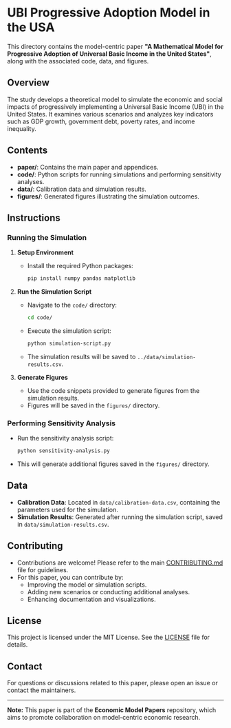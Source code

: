 # UBI Progressive Adoption Model in the USA

This directory contains the model-centric paper **"A Mathematical Model for Progressive Adoption of Universal Basic Income in the United States"**, along with the associated code, data, and figures.

## **Overview**

The study develops a theoretical model to simulate the economic and social impacts of progressively implementing a Universal Basic Income (UBI) in the United States. It examines various scenarios and analyzes key indicators such as GDP growth, government debt, poverty rates, and income inequality.

## **Contents**

- **paper/**: Contains the main paper and appendices.
- **code/**: Python scripts for running simulations and performing sensitivity analyses.
- **data/**: Calibration data and simulation results.
- **figures/**: Generated figures illustrating the simulation outcomes.

## **Instructions**

### **Running the Simulation**

1. **Setup Environment**

   - Install the required Python packages:
     ```bash
     pip install numpy pandas matplotlib
     ```

2. **Run the Simulation Script**

   - Navigate to the `code/` directory:
     ```bash
     cd code/
     ```
   - Execute the simulation script:
     ```bash
     python simulation-script.py
     ```
   - The simulation results will be saved to `../data/simulation-results.csv`.

3. **Generate Figures**

   - Use the code snippets provided to generate figures from the simulation results.
   - Figures will be saved in the `figures/` directory.

### **Performing Sensitivity Analysis**

- Run the sensitivity analysis script:
  ```bash
  python sensitivity-analysis.py
  ```
- This will generate additional figures saved in the `figures/` directory.

## **Data**

- **Calibration Data**: Located in `data/calibration-data.csv`, containing the parameters used for the simulation.
- **Simulation Results**: Generated after running the simulation script, saved in `data/simulation-results.csv`.

## **Contributing**

- Contributions are welcome! Please refer to the main [CONTRIBUTING.md](../../CONTRIBUTING.md) file for guidelines.
- For this paper, you can contribute by:
  - Improving the model or simulation scripts.
  - Adding new scenarios or conducting additional analyses.
  - Enhancing documentation and visualizations.

## **License**

This project is licensed under the MIT License. See the [LICENSE](../../LICENSE) file for details.

## **Contact**

For questions or discussions related to this paper, please open an issue or contact the maintainers.

---

**Note:** This paper is part of the **Economic Model Papers** repository, which aims to promote collaboration on model-centric economic research.
